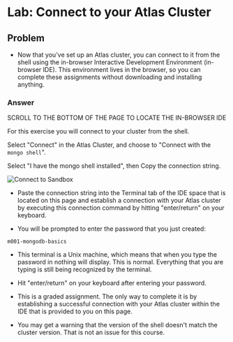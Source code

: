 # Lab: Connect to your Atlas Cluster

## Problem

- Now that you've set up an Atlas cluster, you can connect to it from the shell using the in-browser Interactive Development Environment (in-browser IDE). This environment lives in the browser, so you can complete these assignments without downloading and installing anything.

### Answer

SCROLL TO THE BOTTOM OF THE PAGE TO LOCATE THE IN-BROWSER IDE

For this exercise you will connect to your cluster from the shell.

Select "Connect" in the Atlas Cluster, and choose to "Connect with the `mongo shell`".

Select "I have the mongo shell installed", then Copy the connection string.

![Connect to Sandbox](https://university-courses.s3.amazonaws.com/m001v2/connect.png)

- Paste the connection string into the Terminal tab of the IDE space that is located on this page and establish a connection with your Atlas cluster by executing this connection command by hitting "enter/return" on your keyboard.

- You will be prompted to enter the password that you just created:

`m001-mongodb-basics`

- This terminal is a Unix machine, which means that when you type the password in nothing will display. This is normal. Everything that you are typing is still being recognized by the terminal.

- Hit "enter/return" on your keyboard after entering your password.

- This is a graded assignment. The only way to complete it is by establishing a successful connection with your Atlas cluster within the IDE that is provided to you on this page.

- You may get a warning that the version of the shell doesn't match the cluster version. That is not an issue for this course.
